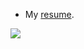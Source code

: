 - My [resume](https://drive.google.com/file/d/1iDOlXIe36zqLZE8NfhhDnHIB1thmdCqj/view?usp=sharing).

<img src="https://github-readme-stats.vercel.app/api?username=3outeille&&show_icons=true&title_color=4d70f2&icon_color=4d70f2&text_color=101414&bg_color=fffffff">
